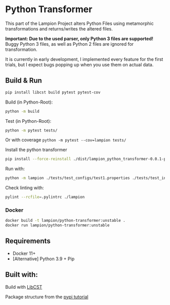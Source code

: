 # Python Transformer

This part of the Lampion Project alters Python Files using metamorphic transformations 
and returns/writes the altered files.

**Important: Due to the used parser, only Python 3 files are supported!** 
Buggy Python 3 files, as well as Python 2 files are ignored for transformation.

It is currently in early development, I implemented every feature for the first trials, 
but I expect bugs popping up when you use them on actual data.


## Build & Run
```bash
pip install libcst build pytest pytest-cov
```

Build (in Python-Root): 

```bash
python -m build
```

Test (in Python-Root):

```bash
python -m pytest tests/
```
Or with coverage `python -m pytest --cov=lampion tests/`


Install the python transformer

```bash
pip install --force-reinstall ./dist/lampion_python_transformer-0.0.1-py2.py3-none-any.whl
```

Run with: 
```bash
python -m lampion ./tests/test_configs/test1.properties ./tests/test_inputs/hello_world.py ./lampion_output
```

Check linting with:
``` bash
pylint --rcfile=.pylintrc ./lampion
```

### Docker

```bash
docker build -t lampion/python-transformer:unstable .
docker run lampion/python-transformer:unstable
```

## Requirements

- Docker 11+
- [Alternative] Python 3.9 + Pip

## Built with:

Build with [LibCST](https://github.com/Instagram/LibCST)

Package structure from the [pypi tutorial](https://packaging.python.org/tutorials/packaging-projects/)
